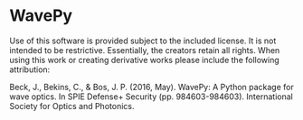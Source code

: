 # WavePy

Use of this software is provided subject to the included license. It is not intended to be restrictive. Essentially, the creators retain all rights. When using this work or creating derivative works please include the following attribution:

Beck, J., Bekins, C., & Bos, J. P. (2016, May). WavePy: A Python package for wave optics. In SPIE Defense+ Security (pp. 984603-984603). International Society for Optics and Photonics.
